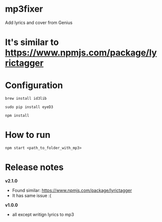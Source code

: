 # mp3fixer
Add lyrics and cover from Genius


It's similar to https://www.npmjs.com/package/lyrictagger
=======

Configuration
=======================================
`brew install id3lib`

`sudo pip install eyeD3`

`npm install`



How to run
=======================================
`npm start <path_to_folder_with_mp3>`






Release notes
=======================================

**v2.1.0**
* Found similar: https://www.npmjs.com/package/lyrictagger
* It has same issue :(


**v1.0.0**
* all except writign lyrics to mp3
